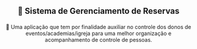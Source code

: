 <h2 align="center">
    <p >🔗 Sistema de Gerenciamento de Reservas</p>
</h2>
<p align="center">🚀 Uma aplicação que tem por finalidade auxiliar no controle dos donos de eventos/academias/igreja para uma melhor organização e acompanhamento de controle de pessoas.</p>
